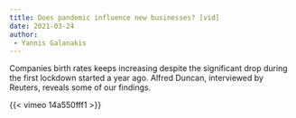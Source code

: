 ```yaml
---
title: Does pandemic influence new businesses? [vid]
date: 2021-03-24
author: 
 - Yannis Galanakis
---
```


Companies birth rates keeps increasing despite the significant drop during the first lockdown started a year ago. Alfred Duncan, interviewed by Reuters, reveals some of our findings.
<!--more-->


{{< vimeo 14a550fff1 >}}



